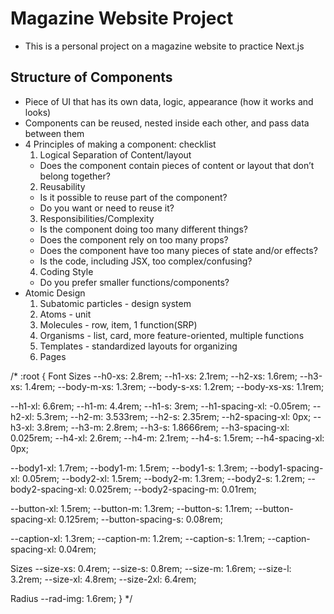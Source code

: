 # Magazine Website Project

- This is a personal project on a magazine website to practice Next.js

## Structure of Components

- Piece of UI that has its own data, logic, appearance (how it works and looks)
- Components can be reused, nested inside each other, and pass data between them
- 4 Principles of making a component: checklist
  1. Logical Separation of Content/layout
  - Does the component contain pieces of content or layout that don’t belong together?
  2. Reusability
  - Is it possible to reuse part of the component?
  - Do you want or need to reuse it?
  3. Responsibilities/Complexity
  - Is the component doing too many different things?
  - Does the component rely on too many props?
  - Does the component have too many pieces of state and/or effects?
  - Is the code, including JSX, too complex/confusing?
  4. Coding Style
  - Do you prefer smaller functions/components?
- Atomic Design
  1. Subatomic particles - design system
  2. Atoms - unit
  3. Molecules - row, item, 1 function(SRP)
  4. Organisms - list, card, more feature-oriented, multiple functions
  5. Templates - standardized layouts for organizing
  6. Pages

/\*
:root {
Font Sizes
--h0-xs: 2.8rem;
--h1-xs: 2.1rem;
--h2-xs: 1.6rem;
--h3-xs: 1.4rem;
--body-m-xs: 1.3rem;
--body-s-xs: 1.2rem;
--body-xs-xs: 1.1rem;

--h1-xl: 6.6rem;
--h1-m: 4.4rem;
--h1-s: 3rem;
--h1-spacing-xl: -0.05rem;
--h2-xl: 5.3rem;
--h2-m: 3.533rem;
--h2-s: 2.35rem;
--h2-spacing-xl: 0px;
--h3-xl: 3.8rem;
--h3-m: 2.8rem;
--h3-s: 1.8666rem;
--h3-spacing-xl: 0.025rem;
--h4-xl: 2.6rem;
--h4-m: 2.1rem;
--h4-s: 1.5rem;
--h4-spacing-xl: 0px;

--body1-xl: 1.7rem;
--body1-m: 1.5rem;
--body1-s: 1.3rem;
--body1-spacing-xl: 0.05rem;
--body2-xl: 1.5rem;
--body2-m: 1.3rem;
--body2-s: 1.2rem;
--body2-spacing-xl: 0.025rem;
--body2-spacing-m: 0.01rem;

--button-xl: 1.5rem;
--button-m: 1.3rem;
--button-s: 1.1rem;
--button-spacing-xl: 0.125rem;
--button-spacing-s: 0.08rem;

--caption-xl: 1.3rem;
--caption-m: 1.2rem;
--caption-s: 1.1rem;
--caption-spacing-xl: 0.04rem;

Sizes
--size-xs: 0.4rem;
--size-s: 0.8rem;
--size-m: 1.6rem;
--size-l: 3.2rem;
--size-xl: 4.8rem;
--size-2xl: 6.4rem;

Radius
--rad-img: 1.6rem;
}
\*/

